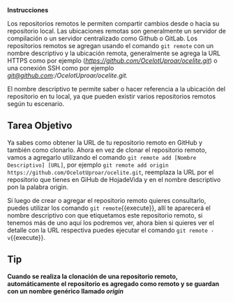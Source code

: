 **Instrucciones**

Los repositorios remotos le permiten compartir cambios desde o hacia su repositorio local. Las ubicaciones remotas son generalmente un servidor de compilación o un servidor centralizado como Github o GitLab. Los repositorios remotos se agregan usando el comando `git remote` con un nombre descriptivo y la ubicación remota, generalmente se agrega la URL HTTPS como por ejemplo (*https://github.com/OcelotUproar/ocelite.git*) o una conexión SSH como por ejemplo *git@github.com:/OcelotUproar/ocelite.git.*

El nombre descriptivo te permite saber o hacer referencia a la ubicación del repositorio en tu local, ya que pueden existir varios repositorios remotos según tu escenario.

## Tarea Objetivo

Ya sabes como obtener la URL de tu repositorio remoto en GitHub y también como clonarlo.
Ahora en vez de clonar el repositorio remoto, vamos a agregarlo utilizando el comando `git remote add [Nombre Descriptivo] [URL]`, por ejemplo  `git remote add origin https://github.com/OcelotUproar/ocelite.git`, reemplaza la URL por el repositorio que tienes en GiHub de HojadeVida y en el nombre descriptivo pon la palabra origin.

Si luego de crear o agregar el repositorio remoto quieres consultarlo, puedes utilizar los comando `git remote`{{execute}}, allí te aparecerá el nombre descriptivo con que etiquetamos este repositorio remoto, si tenemos más de uno aquí los podremos ver, ahora bien si quieres ver el detalle con la URL respectiva puedes ejecutar el comando `git remote -v`{{execute}}.

## Tip

**Cuando se realiza la clonación de una repositorio remoto, automáticamente el repositorio es agregado como remoto y se guardan con un nombre genérico llamado *origin***
